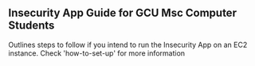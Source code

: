 ## Insecurity App Guide for GCU Msc Computer Students
Outlines steps to follow if you intend to run the Insecurity App on an EC2 instance.
Check 'how-to-set-up' for more information
